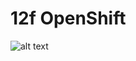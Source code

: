 # 12f OpenShift
![alt text](https://blog.openshift.com/wp-content/uploads/Logotype_RH_OpenShiftContainerPlatform_wLogo_CMYK_Black-1024x263.jpg "OCP")
